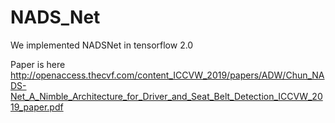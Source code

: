 # NADS_Net

We implemented NADSNet in tensorflow 2.0

Paper is here
http://openaccess.thecvf.com/content_ICCVW_2019/papers/ADW/Chun_NADS-Net_A_Nimble_Architecture_for_Driver_and_Seat_Belt_Detection_ICCVW_2019_paper.pdf
